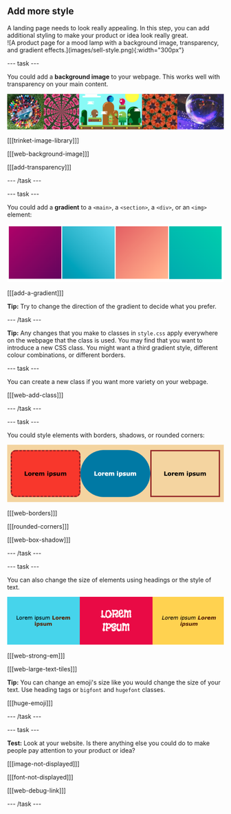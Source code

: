 ## Add more style

<div style="display: flex; flex-wrap: wrap">
<div style="flex-basis: 200px; flex-grow: 1; margin-right: 15px;">
A landing page needs to look really appealing. In this step, you can add additional styling to make your product or idea look really great. 
</div>
<div>
![A product page for a mood lamp with a background image, transparency, and gradient effects.](images/sell-style.png){:width="300px"}
</div>
</div>

--- task ---

You could add a **background image** to your webpage. This works well with transparency on your main content. 

![A strip of example projects with a background image and transparency adjustment to the main content.](images/background-image.png)

[[[trinket-image-library]]] 

[[[web-background-image]]]

[[[add-transparency]]]

--- /task ---

--- task ---

You could add a **gradient** to a `<main>`, a `<section>`, a `<div>`, or an `<img>` element:

![A strip of gradients using different colour palettes.](images/gradients.png)

[[[add-a-gradient]]]

**Tip:** Try to change the direction of the gradient to decide what you prefer. 

--- /task ---

**Tip:** Any changes that you make to classes in `style.css` apply everywhere on the webpage that the class is used. You may find that you want to introduce a new CSS class. You might want a third gradient style, different colour combinations, or different borders.

--- task ---

You can create a new class if you want more variety on your webpage.

[[[web-add-class]]]

--- /task ---

--- task ---

You could style elements with borders, shadows, or rounded corners:

![A strip of elements with rounded corners and strong text.](images/style-examples.png)

[[[web-borders]]]

[[[rounded-corners]]]

[[[web-box-shadow]]]

--- /task ---

--- task ---

You can also change the size of elements using headings or the style of text. 

![A list with bold text in different colours.](images/strong-example.png)

[[[web-strong-em]]]

[[[web-large-text-tiles]]]

**Tip:** You can change an emoji's size like you would change the size of your text. Use heading tags or `bigfont` and `hugefont` classes. 

[[[huge-emoji]]]

--- /task ---

--- task ---

**Test:** Look at your website. Is there anything else you could do to make people pay attention to your product or idea?

[[[image-not-displayed]]]

[[[font-not-displayed]]]

[[[web-debug-link]]]

--- /task ---
